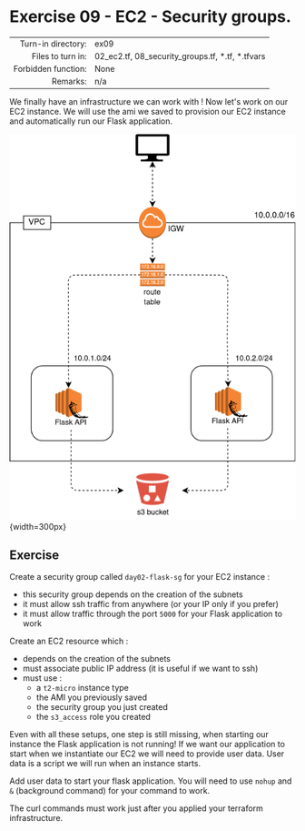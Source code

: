 # Exercise 09 - EC2 - Security groups.

|                         |                    |
| -----------------------:| ------------------ |
|   Turn-in directory:    |  ex09              |
|   Files to turn in:     |  02_ec2.tf, 08_security_groups.tf, \*.tf, \*.tfvars |
|   Forbidden function:   |  None              |
|   Remarks:              |  n/a               |


We finally have an infrastructure we can work with ! Now let's work on our EC2 instance. We will use the ami we saved to provision our EC2 instance and automatically run our Flask application.

![Flask API AWS infrastructure](../assets/terraform_4.png){width=300px}

## Exercise

Create a security group called `day02-flask-sg` for your EC2 instance :
- this security group depends on the creation of the subnets
- it must allow ssh traffic from anywhere (or your IP only if you prefer)
- it must allow traffic through the port `5000` for your Flask application to work

Create an EC2 resource which :
- depends on the creation of the subnets
- must associate public IP address (it is useful if we want to ssh)
- must use :
    - a `t2-micro` instance type
    - the AMI you previously saved
    - the security group you just created
    - the `s3_access` role you created

Even with all these setups, one step is still missing, when starting our instance the Flask application is not running! If we want our application to start when we instantiate our EC2 we will need to provide user data. User data is a script we will run when an instance starts.

Add user data to start your flask application. You will need to use `nohup` and `&` (background command) for your command to work. 

The curl commands must work just after you applied your terraform infrastructure.
